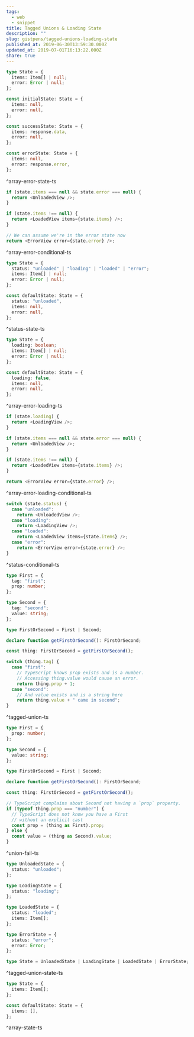 ```yaml
---
tags:
  - web
  - snippet
title: Tagged Unions & Loading State
description: ""
slug: gistpens/tagged-unions-loading-state
published_at: 2019-06-30T13:59:30.000Z
updated_at: 2019-07-01T16:13:22.000Z
share: true
---
```


```typescript title="array-error-state.ts"
type State = {
  items: Item[] | null;
  error: Error | null;
};

const initialState: State = {
  items: null,
  error: null,
};

const successState: State = {
  items: response.data,
  error: null,
};

const errorState: State = {
  items: null,
  error: response.error,
};
```

^array-error-state-ts

```typescript title="array-error-conditional.ts"
if (state.items === null && state.error === null) {
  return <UnloadedView />;
}

if (state.items !== null) {
  return <LoadedView items={state.items} />;
}

// We can assume we're in the error state now
return <ErrorView error={state.error} />;
```

^array-error-conditional-ts

```typescript title="status-state.ts"
type State = {
  status: "unloaded" | "loading" | "loaded" | "error";
  items: Item[] | null;
  error: Error | null;
};

const defaultState: State = {
  status: "unloaded",
  items: null,
  error: null,
};
```

^status-state-ts

```typescript title="array-error-loading.ts"
type State = {
  loading: boolean;
  items: Item[] | null;
  error: Error | null;
};

const defaultState: State = {
  loading: false,
  items: null,
  error: null,
};
```

^array-error-loading-ts

```typescript title="array-error-loading-conditional.ts"
if (state.loading) {
  return <LoadingView />;
}

if (state.items === null && state.error === null) {
  return <UnloadedView />;
}

if (state.items !== null) {
  return <LoadedView items={state.items} />;
}

return <ErrorView error={state.error} />;
```

^array-error-loading-conditional-ts

```typescript title="status-conditional.ts"
switch (state.status) {
  case "unloaded":
    return <UnloadedView />;
  case "loading":
    return <LoadingView />;
  case "loaded":
    return <LoadedView items={state.items} />;
  case "error":
    return <ErrorView error={state.error} />;
}
```

^status-conditional-ts

```typescript title="tagged-union.ts"
type First = {
  tag: "first";
  prop: number;
};

type Second = {
  tag: "second";
  value: string;
};

type FirstOrSecond = First | Second;

declare function getFirstOrSecond(): FirstOrSecond;

const thing: FirstOrSecond = getFirstOrSecond();

switch (thing.tag) {
  case "first":
    // TypeScript knows prop exists and is a number.
    // Accessing thing.value would cause an error.
    return thing.prop + 1;
  case "second":
    // And value exists and is a string here
    return thing.value + " came in second";
}
```

^tagged-union-ts

```typescript title="union-fail.ts"
type First = {
  prop: number;
};

type Second = {
  value: string;
};

type FirstOrSecond = First | Second;

declare function getFirstOrSecond(): FirstOrSecond;

const thing: FirstOrSecond = getFirstOrSecond();

// TypeScript complains about Second not having a `prop` property.
if (typeof thing.prop === "number") {
  // TypeScript does not know you have a First
  // without an explicit cast
  const prop = (thing as First).prop;
} else {
  const value = (thing as Second).value;
}
```

^union-fail-ts

```typescript title="tagged-union-state.ts"
type UnloadedState = {
  status: "unloaded";
};

type LoadingState = {
  status: "loading";
};

type LoadedState = {
  status: "loaded";
  items: Item[];
};

type ErrorState = {
  status: "error";
  error: Error;
};

type State = UnloadedState | LoadingState | LoadedState | ErrorState;
```

^tagged-union-state-ts

```typescript title="array-state.ts"
type State = {
  items: Item[];
};

const defaultState: State = {
  items: [],
};
```

^array-state-ts
